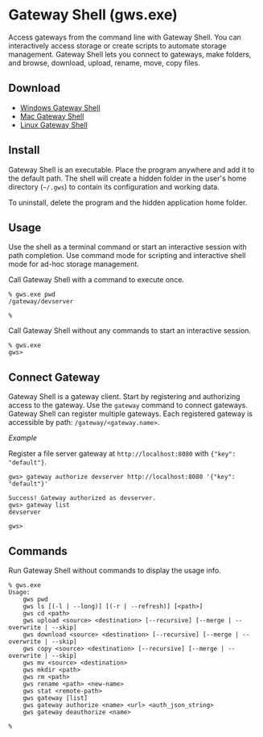 # Gateway Shell (gws.exe)
Access gateways from the command line with Gateway Shell. You can interactively access storage or create scripts to automate storage management. Gateway Shell lets you connect to gateways, make folders, and browse, download, upload, rename, move, copy files.

## Download
- [Windows Gateway Shell](https://s3.amazonaws.com/cdn.odrive.com/gws/win-gws-3.zip)
- [Mac Gateway Shell](https://s3.amazonaws.com/cdn.odrive.com/gws/mac-gws-3.zip)
- [Linux Gateway Shell](https://s3.amazonaws.com/cdn.odrive.com/gws/linux64-gws-3.tar.gz)

## Install
Gateway Shell is an executable. Place the program anywhere and add it to the default path. The shell will create a hidden folder in the user's home directory (`~/.gws`) to contain its configuration and working data.

To uninstall, delete the program and the hidden application home folder.

## Usage
Use the shell as a terminal command or start an interactive session with path completion. Use command mode for scripting and interactive shell mode for ad-hoc storage management.

Call Gateway Shell with a command to execute once.
```
% gws.exe pwd
/gateway/devserver

% 
```

Call Gateway Shell without any commands to start an interactive session.
```
% gws.exe
gws> 
```

## Connect Gateway
Gateway Shell is a gateway client. Start by registering and authorizing access to the gateway. Use the `gateway` command to connect gateways. Gateway Shell can register multiple gateways. Each registered gateway is accessible by path: `/gateway/<gateway.name>`.

*Example*

Register a file server gateway at `http://localhost:8080` with `{"key": "default"}`. 

```
gws> gateway authorize devserver http://localhost:8080 '{"key": "default"}'

Success! Gateway authorized as devserver.
gws> gateway list
devserver

gws> 
```
## Commands
Run Gateway Shell without commands to display the usage info.

```
% gws.exe 
Usage:
    gws pwd
    gws ls [(-l | --long)] [(-r | --refresh)] [<path>]
    gws cd <path>
    gws upload <source> <destination> [--recursive] [--merge | --overwrite | --skip]
    gws download <source> <destination> [--recursive] [--merge | --overwrite | --skip]
    gws copy <source> <destination> [--recursive] [--merge | --overwrite | --skip]
    gws mv <source> <destination>
    gws mkdir <path>
    gws rm <path>
    gws rename <path> <new-name>
    gws stat <remote-path>
    gws gateway [list]
    gws gateway authorize <name> <url> <auth_json_string>
    gws gateway deauthorize <name>

% 
```
